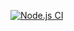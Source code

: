 [![Node.js CI](https://github.com/ntruter42/bootcamp-terminal-tests/actions/workflows/node.js.yml/badge.svg)](https://github.com/ntruter42/bootcamp-terminal-tests/actions/workflows/node.js.yml)